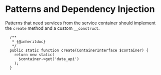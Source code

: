 # Patterns and Dependency Injection

Patterns that need services from the service container should implement the `create` method and a custom `__construct`.

      /**
       * {@inheritdoc}
       */
      public static function create(ContainerInterface $container) {
        return new static(
          $container->get('data_api')
        );
      }
